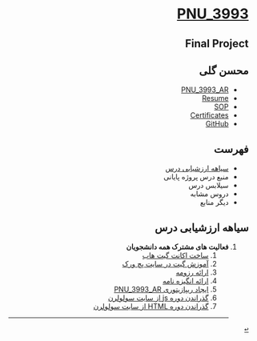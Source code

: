 <div dir="rtl">

<a name="TOC"></a>
# [PNU_3993]()

## Final Project
## محسن گلی
- [PNU_3993_AR](https://github.com/MohsenGol/PNU_3993_AR)
- [Resume](https://mohsengol.github.io/CV/) 
- [SOP](https://mohsengol.github.io/CV/single-Farsi.html)
- [Certificates](https://mohsengol.github.io/CV/img/portfolio/SoloLearn/cert-1024-20241735.jpg)
- [GitHub](https://github.com/MohsenGol)

## فهرست
- [سیاهه ارزشیابی درس](#Evaluation)
- منبع درس پروژه پایانی
- سیلابس درس
- دروس مشابه
- دیگر منابع

<a name="Evaluation"></a>

## سیاهه ارزشیابی درس
     
1. **فعالیت های مشترک همه دانشجویان**
     1. [ساخت اکانت گیت هاب](https://github.com/MohsenGol)
    2. [آموزش گیت در سایت پچ ورک](https://mohsengol.github.io/jlord-patchwork/)
    3. [ارائه رزومه](https://mohsengol.github.io/CV/)
    4. [ارائه انگیزه نامه](https://mohsengol.github.io/CV/single-Farsi.html)
    5. [ایجاد ریپازیتوری PNU_3993_AR](https://github.com/MohsenGol/PNU_3993_AR)
    6. [گذراندن دوره js از سایت سولولرن](https://mohsengol.github.io/CV/img/portfolio/SoloLearn/cert-1024-20241735.jpg)
    7. [گذراندن دوره HTML از سایت سولولرن](https://mohsengol.github.io/CV/img/portfolio/SoloLearn/cert-1014-20241735.jpg)
    ----------------  
   

[<kbd>↩</kbd>](#TOC)

</details>
